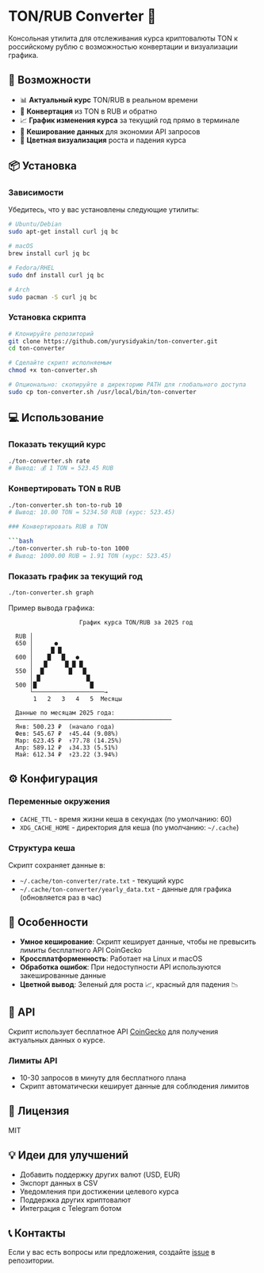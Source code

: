 # TON/RUB Converter 💎

Консольная утилита для отслеживания курса криптовалюты TON к российскому рублю с возможностью конвертации и визуализации графика.

## 🚀 Возможности

- 📊 **Актуальный курс** TON/RUB в реальном времени
- 💱 **Конвертация** из TON в RUB и обратно
- 📈 **График изменения курса** за текущий год прямо в терминале
- 💾 **Кеширование данных** для экономии API запросов
- 🎨 **Цветная визуализация** роста и падения курса

## 📦 Установка

### Зависимости

Убедитесь, что у вас установлены следующие утилиты:

```bash
# Ubuntu/Debian
sudo apt-get install curl jq bc

# macOS
brew install curl jq bc

# Fedora/RHEL
sudo dnf install curl jq bc

# Arch
sudo pacman -S curl jq bc
```

### Установка скрипта

```bash
# Клонируйте репозиторий
git clone https://github.com/yurysidyakin/ton-converter.git
cd ton-converter

# Сделайте скрипт исполняемым
chmod +x ton-converter.sh

# Опционально: скопируйте в директорию PATH для глобального доступа
sudo cp ton-converter.sh /usr/local/bin/ton-converter
```

## 💻 Использование

### Показать текущий курс

```bash
./ton-converter.sh rate
# Вывод: 💰 1 TON = 523.45 RUB
```

### Конвертировать TON в RUB

```bash
./ton-converter.sh ton-to-rub 10
# Вывод: 10.00 TON = 5234.50 RUB (курс: 523.45)

### Конвертировать RUB в TON

```bash
./ton-converter.sh rub-to-ton 1000
# Вывод: 1000.00 RUB = 1.91 TON (курс: 523.45)
```

### Показать график за текущий год

```bash
./ton-converter.sh graph
```

Пример вывода графика:
```
                    График курса TON/RUB за 2025 год

  RUB │
  650 │      ●
      │     █ █
  600 │    █   █   ●
      │   █     █ █ █
  550 │  █       █   █
      │ █             █
  500 │█               █
      └────────────────────→
       1   2   3   4   5  Месяцы

  Данные по месяцам 2025 года:
  ────────────────────────────────────────────
  Янв: 500.23 ₽  (начало года)
  Фев: 545.67 ₽  ↑45.44 (9.08%)
  Мар: 623.45 ₽  ↑77.78 (14.25%)
  Апр: 589.12 ₽  ↓34.33 (5.51%)
  Май: 612.34 ₽  ↑23.22 (3.94%)
```

## ⚙️ Конфигурация

### Переменные окружения

- `CACHE_TTL` - время жизни кеша в секундах (по умолчанию: 60)
- `XDG_CACHE_HOME` - директория для кеша (по умолчанию: `~/.cache`)

### Структура кеша

Скрипт сохраняет данные в:
- `~/.cache/ton-converter/rate.txt` - текущий курс
- `~/.cache/ton-converter/yearly_data.txt` - данные для графика (обновляется раз в час)

## 🔧 Особенности

- **Умное кеширование**: Скрипт кеширует данные, чтобы не превысить лимиты бесплатного API CoinGecko
- **Кроссплатформенность**: Работает на Linux и macOS
- **Обработка ошибок**: При недоступности API используются закешированные данные
- **Цветной вывод**: Зеленый для роста 📈, красный для падения 📉

## 📝 API

Скрипт использует бесплатное API [CoinGecko](https://www.coingecko.com/api/documentation) для получения актуальных данных о курсе.

### Лимиты API
- 10-30 запросов в минуту для бесплатного плана
- Скрипт автоматически кеширует данные для соблюдения лимитов

## 📄 Лицензия

MIT

## 💡 Идеи для улучшений

- Добавить поддержку других валют (USD, EUR)
- Экспорт данных в CSV
- Уведомления при достижении целевого курса
- Поддержка других криптовалют
- Интеграция с Telegram ботом

## 📞 Контакты

Если у вас есть вопросы или предложения, создайте [issue](https://github.com/yurysidyakin/ton-converter/issues) в репозитории.
